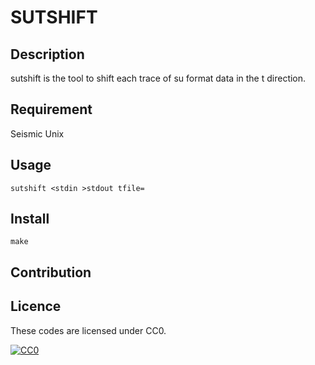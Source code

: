 SUTSHIFT
====

## Description

sutshift is the tool to shift each trace of su format data in the t direction.

## Requirement

Seismic Unix

## Usage

```
sutshift <stdin >stdout tfile=
```

## Install

```
make
```

## Contribution

## Licence

These codes are licensed under CC0.

[![CC0](http://i.creativecommons.org/p/zero/1.0/88x31.png "CC0")](http://creativecommons.org/publicdomain/zero/1.0/deed.en)

